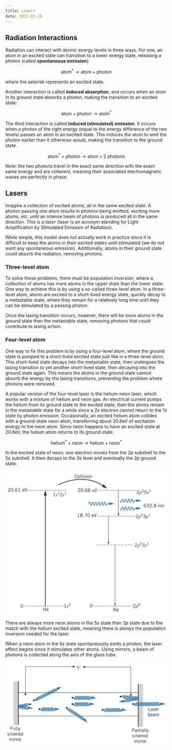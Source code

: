 ```yaml
---
title: Lasers
date: 2022-03-16
---
```


## Radiation Interactions

Radiation can interact with atomic energy levels in three ways. For one, an atom in an excited state can transition to a lower energy state, releasing a photon (called **spontaneous emission**):

$$\text{atom}^*\rightarrow\text{atom}+\text{photon}$$

where the asterisk represents an excited state.

Another interaction is called **induced absorption**, and occurs when an atom in its ground state absorbs a photon, making the transition to an excited state:

$$\text{atom}+\text{photon}\rightarrow\text{atom}^*$$

The third interaction is called **induced (stimulated) emission**. It occurs when a photon of the right energy (equal to the energy difference of the two levels) passes an atom in an excited state. This induces the atom to emit the photon earlier than it otherwise would, making the transition to the ground state.

$$\text{atom}^*+\text{photon}\rightarrow\text{atom}+\text{2 photons}$$

Note: the two photons travel in the exact same direction with the exact same energy and are *coherent*, meaning their associated electromagnetic waves are perfectly in phase.

## Lasers

Imagine a collection of excited atoms, all in the same excited state. A photon passing one atom results in photons being emitted, exciting more atoms, etc. until an intense beam of photons is produced all in the same direction. This is a *laser* (laser is an acronym standing for Light Amplification by Stimulated Emission of Radiation).

While simple, this model does not actually work in practice since it is difficult to keep the atoms in their excited states until stimulated (we do not want any spontaneous emission). Additionally, atoms in their ground state could absorb the radiation, removing photons.

### Three-level atom

To solve these problems, there must be *population inversion*, where a collection of atoms has more atoms in the upper state than the lower state. One way to achieve this is by using a so-called three-level atom. In a three-level atom, atoms are excited to a short-lived energy state, quickly decay to a metastable state, where they remain for a relatively long time until they can be stimulated by a passing photon.

Once the lasing transition occurs, however, there will be more atoms in the ground state than the metastable state, removing photons that could contribute to lasing action.

### Four-level atom

One way to fix this problem is by using a four-level atom, where the ground state is pumped to a short-lived excited state just like in a three-level atom. This short-lived state decays into the metastable state, then undergoes the lasing transition to yet another short-lived state, then decaying into the ground state again. This means the atoms in the ground state cannot absorb the energy by the lasing transitions, preventing the problem where photons were removed.

A popular version of the four-level laser is the helium-neon laser, which works with a mixture of helium and neon gas. An electrical current pumps the helium from its ground state to the excited state, then the atoms remain in the metastable state for a while since a $2s$ electron cannot return to the $1s$ state by photon emission. Occasionally, an excited helium atom collides with a ground-state neon atom, transferring about $20.6\text{eV}$ of excitation energy to the neon atom. Since neon happens to have an excited state at $20.6\text{eV}$, the helium atom returns to its ground state:

$$\text{helium}^*+\text{neon}\rightarrow\text{helium}+\text{neon}^*$$

In the excited state of neon, one electron moves from the $2p$ subshell to the $5s$ subshell. It then decays to the $3s$ level and eventually the $2p$ ground state.

![Helium-neon laser](../../images/helium-neon-laser.jpeg)

There are always more neon atoms in the $5s$ state than $3p$ state due to the match with the helium excited state, meaning there is always the population inversion needed for the laser.

When a neon atom in the $5s$ state spontaneously emits a photon, the laser effect begins since it stimulates other atoms. Using mirrors, a beam of photons is collected along the axis of the glass tube.

![Laser](../../images/laser.jpeg)